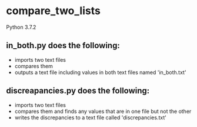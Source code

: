 # compare_two_lists

Python 3.7.2

## in_both.py does the following:

* imports two text files
* compares them
* outputs a text file including values in both text files named 'in_both.txt'

## discreapancies.py does the following:

* imports two text files
* compares them and finds any values that are in one file but not the other
* writes the discrepancies to a text file called 'discrepancies.txt'
